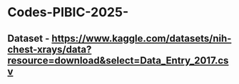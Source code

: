 # Codes-PIBIC-2025-

## Dataset - https://www.kaggle.com/datasets/nih-chest-xrays/data?resource=download&select=Data_Entry_2017.csv

